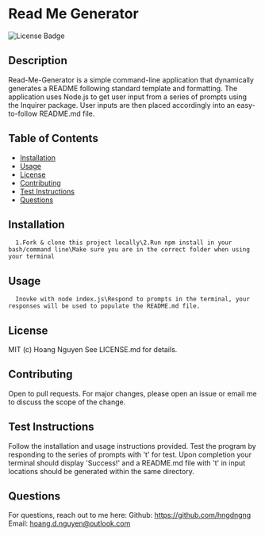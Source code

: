 
  # Read Me Generator 
  ![License Badge](https://img.shields.io/badge/License-MIT-Green)
  
  ## Description 
  Read-Me-Generator is a simple command-line application that dynamically generates a README following standard template and formatting. The application uses Node.js to get user input from a series of prompts using the Inquirer package. User inputs are then placed accordingly into an easy-to-follow README.md file.

  ## Table of Contents
  * [Installation](#installation)
  * [Usage](#usage)
  * [License](#license)
  * [Contributing](#contributing)
  * [Test Instructions](#test-instructions)
  * [Questions](#questions)

  ## Installation
      1.Fork & clone this project locally\2.Run npm install in your bash/command line\Make sure you are in the correct folder when using your terminal

  ## Usage
      Inovke with node index.js\Respond to prompts in the terminal, your responses will be used to populate the README.md file.

  ## License
  MIT (c) Hoang Nguyen
  See LICENSE.md for details.

  ## Contributing
  Open to pull requests. For major changes, please open an issue or email me to discuss the scope of the change. 

  ## Test Instructions
  Follow the installation and usage instructions provided. Test the program by responding to the series of prompts with 't' for test. Upon completion your terminal should display 'Success!' and a README.md file with 't' in input locations should be generated within the same directory. 

  ## Questions
  For questions, reach out to me here:
  Github: https://github.com/hngdngng
  Email: [hoang.d.nguyen@outlook.com](mailto:hoang.d.nguyen@outlook.com)
  